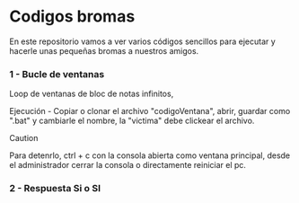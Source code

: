 # Codigos bromas
En este repositorio vamos a ver varios códigos sencillos para ejecutar y hacerle unas pequeñas bromas a nuestros amigos.
### 1 - Bucle de ventanas
Loop de ventanas de bloc de notas infinitos, 

Ejecución - Copiar o clonar el archivo "codigoVentana", abrir, guardar como ".bat" y cambiarle el nombre, la "victima" debe clickear el archivo.

>[!CAUTION]
>Para detenrlo, ctrl + c con la consola abierta como ventana principal, desde el administrador cerrar la consola o directamente reiniciar el pc.

### 2 - Respuesta Si o SI
